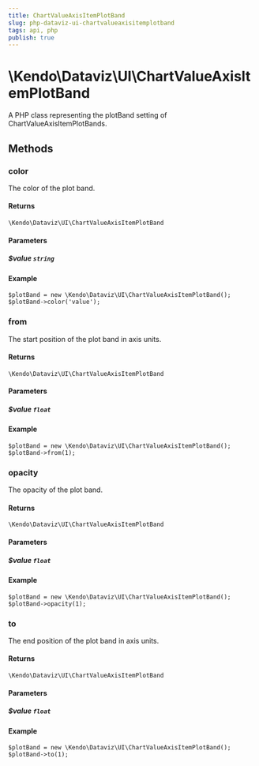 ```yaml
---
title: ChartValueAxisItemPlotBand
slug: php-dataviz-ui-chartvalueaxisitemplotband
tags: api, php
publish: true
---
```


# \Kendo\Dataviz\UI\ChartValueAxisItemPlotBand

A PHP class representing the plotBand setting of ChartValueAxisItemPlotBands.


## Methods

### color
The color of the plot band.

#### Returns
`\Kendo\Dataviz\UI\ChartValueAxisItemPlotBand`

#### Parameters

##### $value `string`



#### Example 
    $plotBand = new \Kendo\Dataviz\UI\ChartValueAxisItemPlotBand();
    $plotBand->color('value');

### from
The start position of the plot band in axis units.

#### Returns
`\Kendo\Dataviz\UI\ChartValueAxisItemPlotBand`

#### Parameters

##### $value `float`



#### Example 
    $plotBand = new \Kendo\Dataviz\UI\ChartValueAxisItemPlotBand();
    $plotBand->from(1);

### opacity
The opacity of the plot band.

#### Returns
`\Kendo\Dataviz\UI\ChartValueAxisItemPlotBand`

#### Parameters

##### $value `float`



#### Example 
    $plotBand = new \Kendo\Dataviz\UI\ChartValueAxisItemPlotBand();
    $plotBand->opacity(1);

### to
The end position of the plot band in axis units.

#### Returns
`\Kendo\Dataviz\UI\ChartValueAxisItemPlotBand`

#### Parameters

##### $value `float`



#### Example 
    $plotBand = new \Kendo\Dataviz\UI\ChartValueAxisItemPlotBand();
    $plotBand->to(1);

